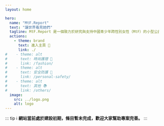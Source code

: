 ```yaml
---
layout: home

hero:
  name: "MtF.Report"
  text: "讓世界看見她們"
  tagline: MtF.Report 是一個致力於研究與支持中國青少年跨性別女性（MtF）的小型公益平台。我們透過深入的調研和真實案例，打破資訊壁壘，讓世界了解她們的處境，幫助她們走出困境，邁向更安全、更有尊嚴的生活。
  actions:
    - theme: brand
      text: 進入主頁 🏫
      link: ./
#    - theme: alt
#      text: 時尚護理 👕
#      link: /fashion/
#    - theme: alt
#      text: 安全防護 🚨
#      link: /personal-safety/
#    - theme: alt
#      text: 其他 📚
#      link: /others/
  image:
    src: ../logo.png
    alt: logo
---
```


<script setup>
import { HomeContent } from '@project-trans/vitepress-theme-project-trans/components'
</script>

<HomeContent>
<!--
::: tip ℹ️
本項目由 Project Trans 團隊發起，內容將包括 MtF、FtM、酷兒以及其他性別多元群體的 RLE 指導與探討，歡迎大家一起建設本項目。
:::
-->

::: tip ℹ️
**網站當前處於建設初期，條目暫未完成，歡迎大家幫助專案完善。**
:::

<!--
::: info 🕯️
沉痛悼念原 RLE-wiki 核心維護人員 ArtsEpiphany 🕯 R.I.P 2023.3.13 🕯
:::
-->
</HomeContent>
